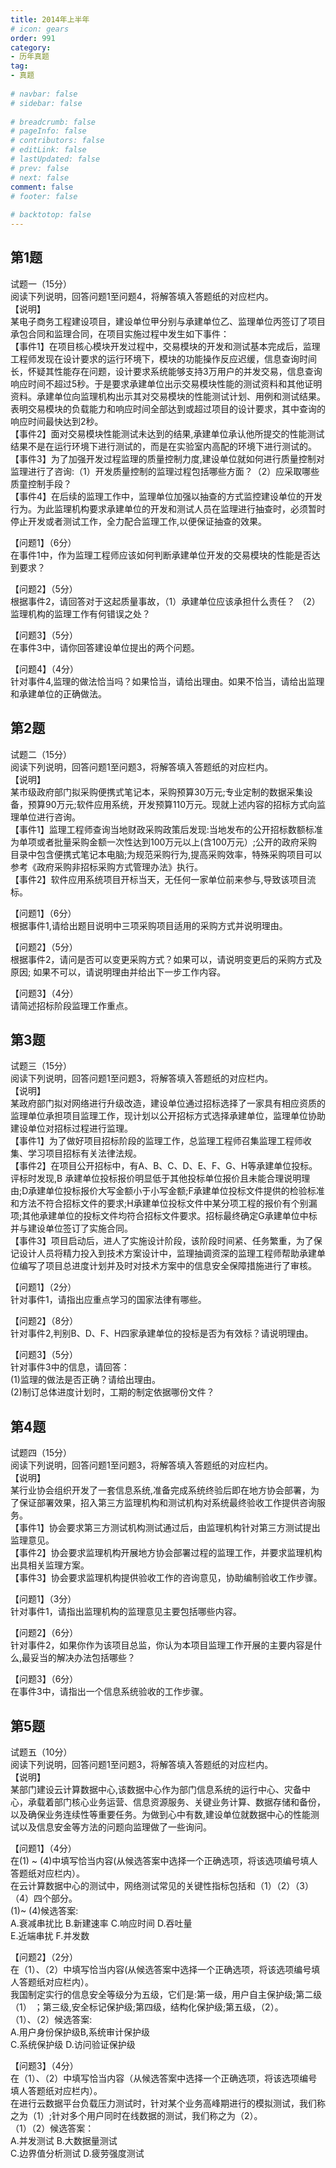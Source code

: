 ```yaml
---  
title: 2014年上半年  
# icon: gears  
order: 991  
category:  
- 历年真题  
tag:  
- 真题  
  
# navbar: false  
# sidebar: false  
  
# breadcrumb: false  
# pageInfo: false  
# contributors: false  
# editLink: false  
# lastUpdated: false  
# prev: false  
# next: false  
comment: false  
# footer: false  
  
# backtotop: false  
---  
```

## 第1题 ##

试题一（15分）  
阅读下列说明，回答问题1至问题4，将解答填入答题纸的对应栏内。  
【说明】  
某电子商务工程建设项目，建设单位甲分别与承建单位乙、监理单位丙签订了项目承包合同和监理合同，在项目实施过程中发生如下事件：  
【事件1】在项目核心模块开发过程中，交易模块的开发和测试基本完成后，监理工程师发现在设计要求的运行环境下，模块的功能操作反应迟缓，信息查询时间长，怀疑其性能存在问题，设计要求系统能够支持3万用户的并发交易，信息查询响应时间不超过5秒。于是要求承建单位出示交易模块性能的测试资料和其他证明资料。承建单位向监理机构出示其对交易模块的性能测试计划、用例和测试结果。表明交易模块的负载能力和响应时间全部达到或超过项目的设计要求，其中查询的响应时间最快达到2秒。  
【事件2】面对交易模块性能测试未达到的结果,承建单位承认他所提交的性能测试结果不是在运行环境下进行测试的，而是在实验室内高配的环境下进行测试的。  
【事件3】为了加强开发过程监理的质量控制力度,建设单位就如何进行质量控制对监理进行了咨询:（1）开发质量控制的监理过程包括哪些方面？（2）应采取哪些质童控制手段？  
【事件4】在后续的监理工作中，监理单位加强以抽查的方式监控建设单位的开发行为。为此监理机构要求承建单位的开发和测试人员在监理进行抽查时，必须暂时停止开发或者测试工作，全力配合监理工作,以便保证抽查的效果。  
  
【问题1】（6分）  
在事件1中，作为监理工程师应该如何判断承建单位开发的交易模块的性能是否达到要求？  
  
【问题2】（5分）  
根据事件2，请回答对于这起质量事故，（1）承建单位应该承担什么责任？ （2）监理机构的监理工作有何错误之处？  
  
【问题3】（5分）  
在事件3中，请你回答建设单位提出的两个问题。  
  
【问题4】（4分）  
针对事件4,监理的做法恰当吗？如果恰当，请给出理由。如果不恰当，请给出监理和承建单位的正确做法。  


## 第2题 ##

试题二（15分）  
阅读下列说明，回答问题1至问题3，将解答填入答题纸的对应栏内。  
【说明】  
某市级政府部门拟采购便携式笔记本，采购预算30万元;专业定制的数据采集设备，预算90万元;软件应用系统，开发预算110万元。现就上述内容的招标方式向监理单位进行咨询。  
【事件1】监理工程师查询当地财政采购政策后发现:当地发布的公开招标数额标准为单项或者批量采购金额一次性达到100万元以上(含100万元）;公开的政府采购目录中包含便携式笔记本电脑;为规范采购行为,提高采购效率，特殊采购项目可以参考《政府采购非招标采购方式管理办法》执行。  
【事件2】软件应用系统项目开标当天，无任何一家单位前来参与,导致该项目流标。  
  
【问题1】（6分）  
根据事件1,请给出题目说明中三项采购项目适用的采购方式并说明理由。  
  
【问题2】（5分）  
根据事件2，请问是否可以变更采购方式？如果可以，请说明变更后的采购方式及原因; 如果不可以，请说明理由并给出下一步工作内容。  
  
【问题3】（4分）  
请简述招标阶段监理工作重点。  


## 第3题 ##

试题三（15分）  
阅读下列说明，回答问题1至问题3，将解答填入答题纸的对应栏内。  
【说明】  
某政府部门拟对网络进行升级改造，建设单位通过招标选择了一家具有相应资质的监理单位承担项目监理工作，现计划以公开招标方式选择承建单位，监理单位协助建设单位对招标过程进行监理。  
【事件1】为了做好项目招标阶段的监理工作，总监理工程师召集监理工程师收集、学习项目招标有关法律法规。  
【事件2】在项目公开招标中，有A、B、C、D、E、F、G、H等承建单位投标。评标时发现,B 承建单位投标报价明显低于其他投标单位报价且未能合理说明理由;D承建单位投标报价大写金额小于小写金额;F承建单位投标文件提供的检验标准和方法不符合招标文件的要求;H承建单位投标文件中某分项工程的报价有个别漏项;其他承建单位的投标文件均符合招标文件要求。招标最终确定G承建单位中标并与建设单位签订了实施合同。  
【事件3】项目启动后，进人了实施设计阶段，该阶段时间紧、任务繁重，为了保记设计人员将精力投入到技术方案设计中，监理抽调资深的监理工程师帮助承建单位编写了项目总进度计划并及时对技术方案中的信息安全保障措施进行了审核。  
  
【问题1】（2分）  
针对事件1，请指出应重点学习的国家法律有哪些。  
  
【问题2】（8分）  
针对事件2,判别B、D、F、H四家承建单位的投标是否为有效标？请说明理由。  
  
【问题3】（5分）  
针对事件3中的信息，请回答：  
(1)监理的做法是否正确？请给出理由。  
(2)制订总体进度计划时，工期的制定依据哪份文件？  


## 第4题 ##

试题四（15分）  
阅读下列说明，回答问题1至问题3，将解答填入答题纸的对应栏内。  
【说明】  
某行业协会组织开发了一套信息系统,准备完成系统终验后即在地方协会部署，为了保证部署效果，招入第三方监理机构和测试机构对系统最终验收工作提供咨询服务。  
【事件1】协会要求第三方测试机构测试通过后，由监理机构针对第三方测试提出监理意见。  
【事件2】协会要求监理机构开展地方协会部署过程的监理工作，并要求监理机构出具相关监理方案。  
【事件3】协会要求监理机构提供验收工作的咨询意见，协助编制验收工作步骤。  
  
【问题1】（3分）  
针对事件1，请指出监理机构的监理意见主要包括哪些内容。  
  
【问题2】（6分）  
针对事件2，如果你作为该项目总监，你认为本项目监理工作开展的主要内容是什么,最妥当的解决办法包括哪些？  
  
【问题3】（6分）  
在事件3中，请指出一个信息系统验收的工作步骤。  


## 第5题 ##

试题五（10分）  
阅读下列说明，回答问题1至问题3，将解答填入答题纸的对应栏内。  
【说明】  
某部门建设云计算数据中心,该数据中心作为部门信息系统的运行中心、灾备中心，承载着部门核心业务运营、信息资源服务、关键业务计算、数据存储和备份，以及确保业务连续性等重要任务。为做到心中有数,建设单位就数据中心的性能测试以及信息安金等方法的问题向监理做了一些询问。  
  
【问题1】（4分）  
在(1) ~ (4)中填写恰当内容(从候选答案中选择一个正确选项，将该选项编号填人答题纸对应栏内）。  
在云计算数据中心的测试中，网络测试常见的关键性指标包括和（1）（2）（3）（4）四个部分。  
(1)~ (4)候选答案:  
A.衰减串扰比 B.新建速率 C.响应时间 D.吞吐量  
E.近端串扰 F.并发数  
  
【问题2】（2分）  
在（1）、（2）中填写恰当内容(从候选答案中选择一个正确选项，将该选项编号填人答题纸对应栏内）。  
我国制定实行的信息安全等级分为五级，它们是:第一级，用户自主保护级;第二级（1） ；第三级,安全标记保护级;第四级，结构化保护级;第五级，（2）。  
（1）、（2）候选答案:  
A.用户身份保护级B,系统审计保护级  
C.系统保护级 D.访问验证保护级  
  
【问题3】（4分）  
在（1）、（2）中填写恰当内容（从候选答案中选择一个正确选项，将该选项编号填人答题纸对应栏内）。  
在进行云数据平台负载压力测试时，针对某个业务高峰期进行的模拟测试，我们称之为（1）;针对多个用户同时在线数据的测试，我们称之为（2）。  
（1）（2）候选答案：  
A.并发测试 B.大数据量测试  
C.边界值分析测试 D.疲劳强度测试  

